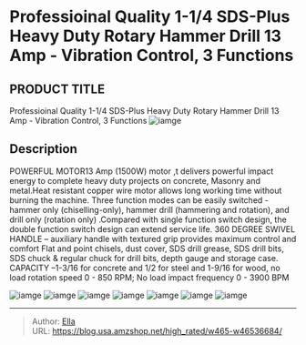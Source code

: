 # Professioinal Quality 1-1/4 SDS-Plus Heavy Duty Rotary Hammer Drill 13 Amp - Vibration Control, 3 Functions


## PRODUCT TITLE 

Professioinal Quality 1-1/4 SDS-Plus Heavy Duty Rotary Hammer Drill 13 Amp - Vibration Control, 3 Functions
![iamge](https://b2bfiles1.gigab2b.cn/image/wkseller/2924/20211221_1b9135eedca8ba867b86df1f56bb8275.jpg)

## Description

POWERFUL MOTOR13 Amp (1500W) motor ,t delivers powerful impact energy to complete heavy duty projects on concrete, Masonry and metal.Heat resistant copper wire motor allows long working time without burning the machine.
Three function modes can be easily switched - hammer only (chiselling-only), hammer drill (hammering and rotation), and drill only (rotation only) .Compared with single function switch design, the double function switch design can extend service life.
360 DEGREE SWIVEL HANDLE – auxiliary handle with textured grip provides maximum control and comfort
Flat and point chisels, dust cover, SDS drill grease, SDS drill bits, SDS chuck &amp; regular chuck for drill bits, depth gauge and storage case. 
CAPACITY –1-3/16 for concrete and 1/2 for steel and 1-9/16 for wood, no load rotation speed 0 - 850 RPM; No load impact frequency 0 - 3900 BPM










![iamge](https://b2bfiles1.gigab2b.cn/image/wkseller/2924/20211221_9b0e81e74857de12d403807c72dd2958.jpg)
![iamge](https://b2bfiles1.gigab2b.cn/image/wkseller/2924/20211221_a31bc1bdd4ce6510198cc2f06b30111b.jpg)
![iamge](https://b2bfiles1.gigab2b.cn/image/wkseller/2924/20211221_03d91ec58c123aa0af243ecb01e94a62.jpg)
![iamge](https://b2bfiles1.gigab2b.cn/image/wkseller/2924/20211221_3857a8b5e9112341d778a4c4100c1966.jpg)
![iamge](https://b2bfiles1.gigab2b.cn/image/wkseller/2924/20211221_7c06dcd634d4b50602baa2d3bc8e32d6.jpg)
![iamge](https://b2bfiles1.gigab2b.cn/image/wkseller/2924/20211221_c7fb3911ce8c0da62c54adbe063f8fc0.jpg)
![iamge](https://b2bfiles1.gigab2b.cn/image/wkseller/2924/20211221_775f86070ec35fc335823c8930ddb7d8.jpg)


---

> Author: [Ella](https://blog.usa.amzshop.net/)  
> URL: https://blog.usa.amzshop.net/high_rated/w465-w46536684/  

